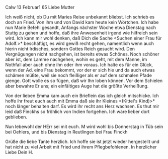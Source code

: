  Calw 13 Februar1 65
Liebe Mutter

Ich weiß nicht, ob Du mit Maries Reise unbekannt bliebst. Ich schrieb es doch an Fried. Von ihm und von David kam heute kein Wörtchen. 
Ich habe nun Marie Befehl gesandt, Anfangs nächster Woche etwa Dienstag nach Stuttg zu gehen und hoffe, daß ihre Anwesenheit irgend wie hilfreich sein wird. Ich kann mir wohl denken, daß Dich die Sache <Suchen einer Frau für Adolf.>* beschäftigt, es wird gewiß recht gehen, namentlich wenn auch hierin nicht Irdisches, sondern Gottes Reich gesucht wird. Den Vergnügungen nicht nachgehen, ist bereits etwas Schönes. Noch schöner aber ist, dem Lamme nachgehen, wohin es geht, mit dem Manne, im Nothfall aber auch ohne ihn oder ihm voraus. Ich halte es für ein Glück, wenn der Ad. eine Frau bekommt, vor der er sich hie und da auch etwas schämen müßte, weil sie noch fleißiger als er auf dem schmalen Pfade gienge. Gott wolle es so fügen, daß wir Ihn loben können. Vor dem Schielen aber bewahre Er uns; ein einfältiges Auge hat die größte Verheißung.

Von der lieben Emma kam auch ein Brieflein das ich gleich mitschicke. 
Ich hoffe ihr freut euch auch mit Emma daß sie ihr Kleines <(Kittel's Kind)>* noch länger behalten darf. Es wird ihr recht ans Herz wachsen. Es thut mir leid daß Finckhs so fröhlich von Indien fortgehen. Ich wäre lieber dort geblieben.

Nun lebewohl der HErr sei mit euch. M wird wohl bis Donnerstag in Tüb sein bei Oehlers, und bis Dienstag in Reutlingen bei Frau Finckh

Grüße die liebe Tante herzlich. Ich hoffe sie ist jetzt wieder hergestellt und hat nicht zu viel Arbeit mit Fried und ihrem Pflegbefohlenen.  In herzlicher Liebe Dein H.
